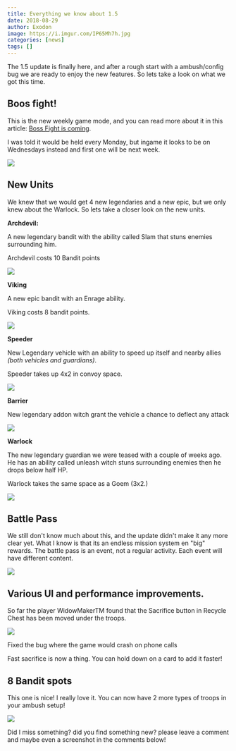 ```yaml
---
title: Everything we know about 1.5
date: 2018-08-29
author: Exodon
image: https://i.imgur.com/IP65Mh7h.jpg
categories: [news]
tags: []
---
```


The 1.5 update is finally here, and after a rough start with a ambush/config bug we are ready to enjoy the new features. So lets take a look on what we got this time.

## Boos fight!

This is the new weekly game mode, and you can read more about it in this article: [Boss Fight is coming](https://caravanwar.info/article/boss-fight-is-comming).

I was told it would be held every Monday, but ingame it looks to be on Wednesdays instead and first one will be next week.

![](https://i.imgur.com/44gJYtWl.jpg)

## New Units

We knew that we would get 4 new legendaries and a new epic, but we only knew about the Warlock. So lets take a closer look on the new units.

**Archdevil:**

A new legendary bandit with the ability called Slam that stuns enemies surrounding him.

Archdevil costs 10 Bandit points

![](https://i.imgur.com/LKZh7Pbl.png)

**Viking**

A new epic bandit with an Enrage ability.

Viking costs 8 bandit points.

![](https://i.imgur.com/IQthltYl.jpg)

**Speeder**

New Legendary vehicle with an ability to speed up itself and nearby allies *(both vehicles and guardians)*.

Speeder takes up 4x2 in convoy space.

![](https://i.imgur.com/99LljsPl.jpg)

**Barrier**

New legendary addon witch grant the vehicle a chance to deflect any attack

![](https://i.imgur.com/FuNQpPyl.jpg)

**Warlock**

The new legendary guardian we were teased with a couple of weeks ago. He has an ability called unleash witch stuns surrounding enemies then he drops below half HP.

Warlock takes the same space as a Goem (3x2.)

![](https://i.imgur.com/QcgcW4dl.jpg)

## Battle Pass

We still don't know much about this, and the update didn't make it any more clear yet. What I know is that its an endless mission system en "big" rewards. The battle pass is an event, not a regular activity. Each event will have different content.

![](https://i.imgur.com/iF4CqzXl.jpg)

## Various UI and performance improvements.

So far the player WidowMakerTM found that the Sacrifice button in Recycle Chest has been moved under the troops.

![](https://i.imgur.com/Mz6AGY1l.jpg)

Fixed the bug where the game would crash on phone calls

Fast sacrifice is now a thing. You can hold down on a card to add it faster!

## 8 Bandit spots

This one is nice! I really love it. You can now have 2 more types of troops in your ambush setup!

![](https://i.imgur.com/lGiIPDol.jpg)

Did I miss something? did you find something new? please leave a comment and maybe even a screenshot in the comments below!
